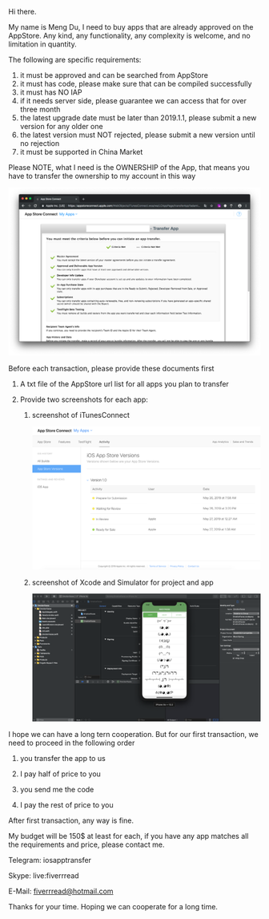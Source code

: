 Hi there.



My name is Meng Du, I need to buy apps that are already approved on the AppStore. Any kind, any functionality, any complexity is welcome, and no limitation in quantity.



 The following are specific requirements:

1. it must be approved and can be searched from AppStore
2. it must has code, please make sure that can be compiled successfully
3. it must has NO IAP
4. if it needs server side, please guarantee we can access that for over three month
5. the latest upgrade date must be later than 2019.1.1, please submit a new version for any older one
6. the latest version must NOT rejected, please submit a new version until no rejection
7. it must be supported in China Market



Please NOTE, what I need is the OWNERSHIP of the App, that means you have to transfer the ownership to my account in this way

![AppStoreTransfer](./img/AppStoreTransfer.png)



 

Before each transaction, please provide these documents first

1. A txt file of the AppStore url list for all apps you plan to transfer

2. Provide two screenshots for each app:
   1. screenshot of iTunesConnect

      ![AppStoreVersions](./img/AppStoreVersions.png)

   2. screenshot of Xcode and Simulator for project and app

      ![Xcode](./img/Xcode.png)



I hope we can have a long tern cooperation. But for our first transaction, we need to proceed in the following order

1. you transfer the app to us

2. I pay half of price to you

3. you send me the code

4. I pay the rest of price to you

After first transaction, any way is fine.

 

My budget will be 150$ at least for each, if you have any app matches all the requirements and price, please contact me.



Telegram: iosapptransfer

Skype: live:fiverrread

E-Mail: fiverrread@hotmail.com
 

Thanks for your time. Hoping we can cooperate for a long time.
